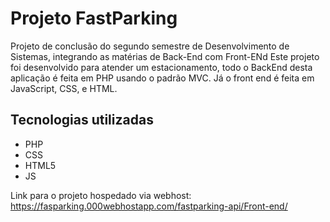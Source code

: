# Projeto FastParking

Projeto de conclusão do segundo semestre de Desenvolvimento de Sistemas, integrando as matérias de Back-End com Front-ENd
Este projeto foi desenvolvido para atender um estacionamento, todo o BackEnd desta aplicação é feita em PHP usando o padrão MVC. Já o front end é feita em JavaScript, CSS, e HTML.

## Tecnologias utilizadas
- PHP
- CSS
- HTML5
- JS

Link para o projeto  hospedado via webhost: https://fasparking.000webhostapp.com/fastparking-api/Front-end/
